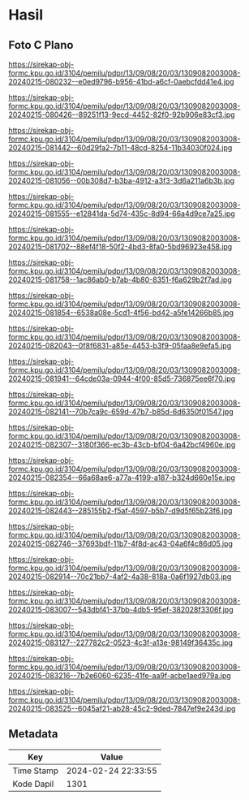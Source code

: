 # Hasil

## Foto C Plano

https://sirekap-obj-formc.kpu.go.id/3104/pemilu/pdpr/13/09/08/20/03/1309082003008-20240215-080232--e0ed9796-b956-41bd-a6cf-0aebcfdd41e4.jpg

https://sirekap-obj-formc.kpu.go.id/3104/pemilu/pdpr/13/09/08/20/03/1309082003008-20240215-080426--89251f13-9ecd-4452-82f0-92b906e83cf3.jpg

https://sirekap-obj-formc.kpu.go.id/3104/pemilu/pdpr/13/09/08/20/03/1309082003008-20240215-081442--60d29fa2-7b11-48cd-8254-11b34030f024.jpg

https://sirekap-obj-formc.kpu.go.id/3104/pemilu/pdpr/13/09/08/20/03/1309082003008-20240215-081056--00b308d7-b3ba-4912-a3f3-3d6a211a6b3b.jpg

https://sirekap-obj-formc.kpu.go.id/3104/pemilu/pdpr/13/09/08/20/03/1309082003008-20240215-081555--e12841da-5d74-435c-8d94-66a4d9ce7a25.jpg

https://sirekap-obj-formc.kpu.go.id/3104/pemilu/pdpr/13/09/08/20/03/1309082003008-20240215-081702--88ef4f18-50f2-4bd3-8fa0-5bd96923e458.jpg

https://sirekap-obj-formc.kpu.go.id/3104/pemilu/pdpr/13/09/08/20/03/1309082003008-20240215-081758--1ac86ab0-b7ab-4b80-8351-f6a629b2f7ad.jpg

https://sirekap-obj-formc.kpu.go.id/3104/pemilu/pdpr/13/09/08/20/03/1309082003008-20240215-081854--6538a08e-5cd1-4f56-bd42-a5fe14266b85.jpg

https://sirekap-obj-formc.kpu.go.id/3104/pemilu/pdpr/13/09/08/20/03/1309082003008-20240215-082043--0f8f6831-a85e-4453-b3f9-05faa8e9efa5.jpg

https://sirekap-obj-formc.kpu.go.id/3104/pemilu/pdpr/13/09/08/20/03/1309082003008-20240215-081941--64cde03a-0944-4f00-85d5-736875ee6f70.jpg

https://sirekap-obj-formc.kpu.go.id/3104/pemilu/pdpr/13/09/08/20/03/1309082003008-20240215-082141--70b7ca9c-659d-47b7-b85d-6d6350f01547.jpg

https://sirekap-obj-formc.kpu.go.id/3104/pemilu/pdpr/13/09/08/20/03/1309082003008-20240215-082307--3180f366-ec3b-43cb-bf04-6a42bcf4960e.jpg

https://sirekap-obj-formc.kpu.go.id/3104/pemilu/pdpr/13/09/08/20/03/1309082003008-20240215-082354--66a68ae6-a77a-4199-a187-b324d660e15e.jpg

https://sirekap-obj-formc.kpu.go.id/3104/pemilu/pdpr/13/09/08/20/03/1309082003008-20240215-082443--285155b2-f5af-4597-b5b7-d9d5f65b23f6.jpg

https://sirekap-obj-formc.kpu.go.id/3104/pemilu/pdpr/13/09/08/20/03/1309082003008-20240215-082746--37693bdf-11b7-4f8d-ac43-04a6f4c86d05.jpg

https://sirekap-obj-formc.kpu.go.id/3104/pemilu/pdpr/13/09/08/20/03/1309082003008-20240215-082914--70c21bb7-4af2-4a38-818a-0a6f1927db03.jpg

https://sirekap-obj-formc.kpu.go.id/3104/pemilu/pdpr/13/09/08/20/03/1309082003008-20240215-083007--543dbf41-37bb-4db5-95ef-382028f3306f.jpg

https://sirekap-obj-formc.kpu.go.id/3104/pemilu/pdpr/13/09/08/20/03/1309082003008-20240215-083127--227782c2-0523-4c3f-a13e-98149f36435c.jpg

https://sirekap-obj-formc.kpu.go.id/3104/pemilu/pdpr/13/09/08/20/03/1309082003008-20240215-083216--7b2e6060-6235-41fe-aa9f-acbe1aed979a.jpg

https://sirekap-obj-formc.kpu.go.id/3104/pemilu/pdpr/13/09/08/20/03/1309082003008-20240215-083525--6045af21-ab28-45c2-9ded-7847ef9e243d.jpg


## Metadata

| Key        | Value               |
| ---------- | ------------------- |
| Time Stamp | 2024-02-24 22:33:55 |
| Kode Dapil | 1301                |



